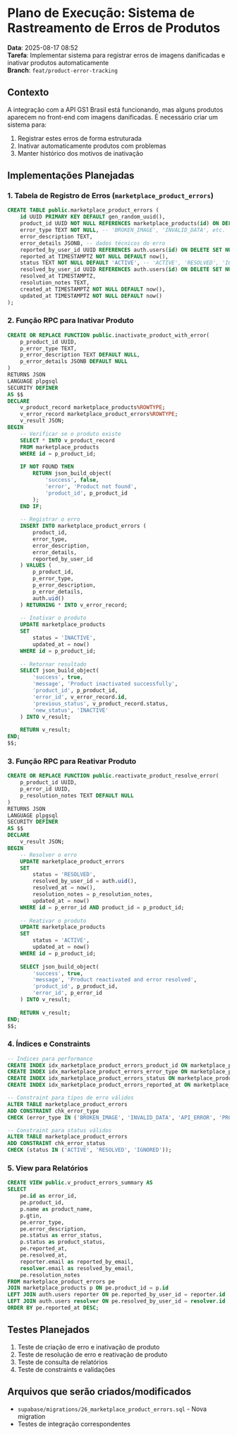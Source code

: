 # Plano de Execução: Sistema de Rastreamento de Erros de Produtos

**Data**: 2025-08-17 08:52  
**Tarefa**: Implementar sistema para registrar erros de imagens danificadas e inativar produtos automaticamente  
**Branch**: `feat/product-error-tracking`

## Contexto

A integração com a API GS1 Brasil está funcionando, mas alguns produtos aparecem no front-end com imagens danificadas. É necessário criar um sistema para:

1. Registrar estes erros de forma estruturada
2. Inativar automaticamente produtos com problemas
3. Manter histórico dos motivos de inativação

## Implementações Planejadas

### 1. Tabela de Registro de Erros (`marketplace_product_errors`)

```sql
CREATE TABLE public.marketplace_product_errors (
    id UUID PRIMARY KEY DEFAULT gen_random_uuid(),
    product_id UUID NOT NULL REFERENCES marketplace_products(id) ON DELETE CASCADE,
    error_type TEXT NOT NULL, -- 'BROKEN_IMAGE', 'INVALID_DATA', etc.
    error_description TEXT,
    error_details JSONB, -- dados técnicos do erro
    reported_by_user_id UUID REFERENCES auth.users(id) ON DELETE SET NULL,
    reported_at TIMESTAMPTZ NOT NULL DEFAULT now(),
    status TEXT NOT NULL DEFAULT 'ACTIVE', -- 'ACTIVE', 'RESOLVED', 'IGNORED'
    resolved_by_user_id UUID REFERENCES auth.users(id) ON DELETE SET NULL,
    resolved_at TIMESTAMPTZ,
    resolution_notes TEXT,
    created_at TIMESTAMPTZ NOT NULL DEFAULT now(),
    updated_at TIMESTAMPTZ NOT NULL DEFAULT now()
);
```

### 2. Função RPC para Inativar Produto

```sql
CREATE OR REPLACE FUNCTION public.inactivate_product_with_error(
    p_product_id UUID,
    p_error_type TEXT,
    p_error_description TEXT DEFAULT NULL,
    p_error_details JSONB DEFAULT NULL
)
RETURNS JSON
LANGUAGE plpgsql
SECURITY DEFINER
AS $$
DECLARE
    v_product_record marketplace_products%ROWTYPE;
    v_error_record marketplace_product_errors%ROWTYPE;
    v_result JSON;
BEGIN
    -- Verificar se o produto existe
    SELECT * INTO v_product_record 
    FROM marketplace_products 
    WHERE id = p_product_id;
    
    IF NOT FOUND THEN
        RETURN json_build_object(
            'success', false,
            'error', 'Product not found',
            'product_id', p_product_id
        );
    END IF;
    
    -- Registrar o erro
    INSERT INTO marketplace_product_errors (
        product_id,
        error_type,
        error_description,
        error_details,
        reported_by_user_id
    ) VALUES (
        p_product_id,
        p_error_type,
        p_error_description,
        p_error_details,
        auth.uid()
    ) RETURNING * INTO v_error_record;
    
    -- Inativar o produto
    UPDATE marketplace_products 
    SET 
        status = 'INACTIVE',
        updated_at = now()
    WHERE id = p_product_id;
    
    -- Retornar resultado
    SELECT json_build_object(
        'success', true,
        'message', 'Product inactivated successfully',
        'product_id', p_product_id,
        'error_id', v_error_record.id,
        'previous_status', v_product_record.status,
        'new_status', 'INACTIVE'
    ) INTO v_result;
    
    RETURN v_result;
END;
$$;
```

### 3. Função RPC para Reativar Produto

```sql
CREATE OR REPLACE FUNCTION public.reactivate_product_resolve_error(
    p_product_id UUID,
    p_error_id UUID,
    p_resolution_notes TEXT DEFAULT NULL
)
RETURNS JSON
LANGUAGE plpgsql
SECURITY DEFINER
AS $$
DECLARE
    v_result JSON;
BEGIN
    -- Resolver o erro
    UPDATE marketplace_product_errors 
    SET 
        status = 'RESOLVED',
        resolved_by_user_id = auth.uid(),
        resolved_at = now(),
        resolution_notes = p_resolution_notes,
        updated_at = now()
    WHERE id = p_error_id AND product_id = p_product_id;
    
    -- Reativar o produto
    UPDATE marketplace_products 
    SET 
        status = 'ACTIVE',
        updated_at = now()
    WHERE id = p_product_id;
    
    SELECT json_build_object(
        'success', true,
        'message', 'Product reactivated and error resolved',
        'product_id', p_product_id,
        'error_id', p_error_id
    ) INTO v_result;
    
    RETURN v_result;
END;
$$;
```

### 4. Índices e Constraints

```sql
-- Índices para performance
CREATE INDEX idx_marketplace_product_errors_product_id ON marketplace_product_errors(product_id);
CREATE INDEX idx_marketplace_product_errors_error_type ON marketplace_product_errors(error_type);
CREATE INDEX idx_marketplace_product_errors_status ON marketplace_product_errors(status);
CREATE INDEX idx_marketplace_product_errors_reported_at ON marketplace_product_errors(reported_at);

-- Constraint para tipos de erro válidos
ALTER TABLE marketplace_product_errors 
ADD CONSTRAINT chk_error_type 
CHECK (error_type IN ('BROKEN_IMAGE', 'INVALID_DATA', 'API_ERROR', 'PROCESSING_ERROR', 'OTHER'));

-- Constraint para status válidos
ALTER TABLE marketplace_product_errors 
ADD CONSTRAINT chk_error_status 
CHECK (status IN ('ACTIVE', 'RESOLVED', 'IGNORED'));
```

### 5. View para Relatórios

```sql
CREATE VIEW public.v_product_errors_summary AS
SELECT 
    pe.id as error_id,
    pe.product_id,
    p.name as product_name,
    p.gtin,
    pe.error_type,
    pe.error_description,
    pe.status as error_status,
    p.status as product_status,
    pe.reported_at,
    pe.resolved_at,
    reporter.email as reported_by_email,
    resolver.email as resolved_by_email,
    pe.resolution_notes
FROM marketplace_product_errors pe
JOIN marketplace_products p ON pe.product_id = p.id
LEFT JOIN auth.users reporter ON pe.reported_by_user_id = reporter.id
LEFT JOIN auth.users resolver ON pe.resolved_by_user_id = resolver.id
ORDER BY pe.reported_at DESC;
```

## Testes Planejados

1. Teste de criação de erro e inativação de produto
2. Teste de resolução de erro e reativação de produto  
3. Teste de consulta de relatórios
4. Teste de constraints e validações

## Arquivos que serão criados/modificados

- `supabase/migrations/26_marketplace_product_errors.sql` - Nova migration
- Testes de integração correspondentes
